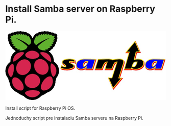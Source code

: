 # Install Samba server on Raspberry Pi.


![Raspberry Pi and Samba](/images/rpi-samba.jpg)

Install script for Raspberry Pi OS.

Jednoduchy script pre instalaciu Samba serveru na Raspberry Pi.
